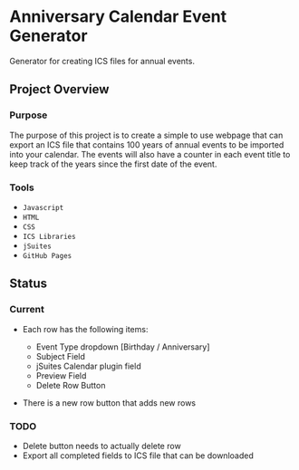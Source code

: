 # Anniversary Calendar Event Generator
Generator for creating ICS files for annual events.

## Project Overview

### Purpose

The purpose of this project is to create a simple to use webpage that can export an ICS file that contains 100 years of annual events to be imported into your calendar. The events will also have a counter in each event title to keep track of the years since the first date of the event.

### Tools

- `Javascript`
- `HTML`
- `CSS`
- `ICS Libraries`
- `jSuites`
- `GitHub Pages`

## Status

### Current

- Each row has the following items:
  - Event Type dropdown [Birthday / Anniversary]
  - Subject Field
  - jSuites Calendar plugin field
  - Preview Field
  - Delete Row Button

- There is a new row button that adds new rows

### TODO

- Delete button needs to actually delete row
- Export all completed fields to ICS file that can be downloaded
